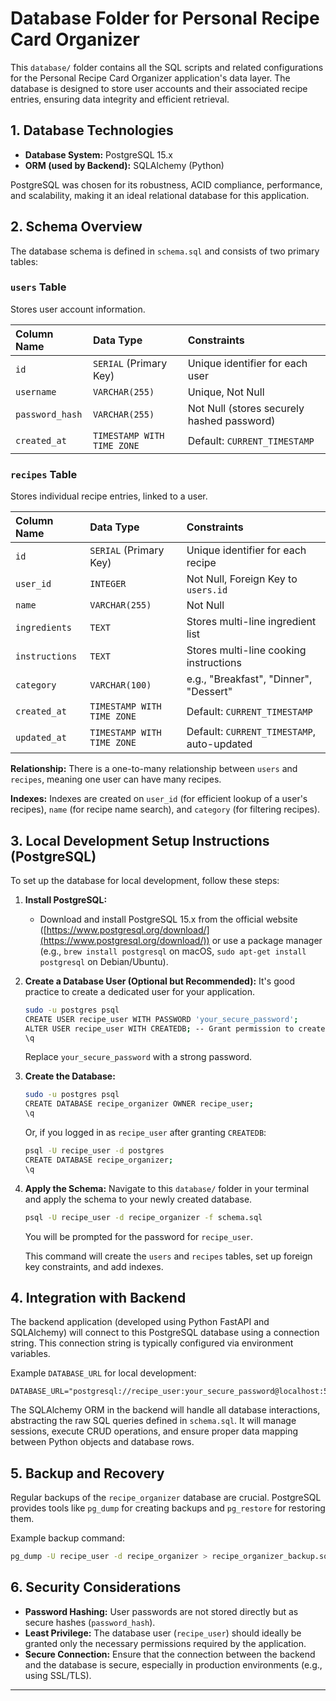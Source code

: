 # Database Folder for Personal Recipe Card Organizer

This `database/` folder contains all the SQL scripts and related configurations for the Personal Recipe Card Organizer application's data layer. The database is designed to store user accounts and their associated recipe entries, ensuring data integrity and efficient retrieval.

## 1. Database Technologies

*   **Database System:** PostgreSQL 15.x
*   **ORM (used by Backend):** SQLAlchemy (Python)

PostgreSQL was chosen for its robustness, ACID compliance, performance, and scalability, making it an ideal relational database for this application.

## 2. Schema Overview

The database schema is defined in `schema.sql` and consists of two primary tables:

### `users` Table
Stores user account information.

| Column Name   | Data Type                   | Constraints                                |
| :------------ | :-------------------------- | :----------------------------------------- |
| `id`          | `SERIAL` (Primary Key)      | Unique identifier for each user            |
| `username`    | `VARCHAR(255)`              | Unique, Not Null                           |
| `password_hash` | `VARCHAR(255)`              | Not Null (stores securely hashed password) |
| `created_at`  | `TIMESTAMP WITH TIME ZONE`  | Default: `CURRENT_TIMESTAMP`               |

### `recipes` Table
Stores individual recipe entries, linked to a user.

| Column Name   | Data Type                   | Constraints                                |
| :------------ | :-------------------------- | :----------------------------------------- |
| `id`          | `SERIAL` (Primary Key)      | Unique identifier for each recipe          |
| `user_id`     | `INTEGER`                   | Not Null, Foreign Key to `users.id`        |
| `name`        | `VARCHAR(255)`              | Not Null                                   |
| `ingredients` | `TEXT`                      | Stores multi-line ingredient list          |
| `instructions`| `TEXT`                      | Stores multi-line cooking instructions     |
| `category`    | `VARCHAR(100)`              | e.g., "Breakfast", "Dinner", "Dessert"   |
| `created_at`  | `TIMESTAMP WITH TIME ZONE`  | Default: `CURRENT_TIMESTAMP`               |
| `updated_at`  | `TIMESTAMP WITH TIME ZONE`  | Default: `CURRENT_TIMESTAMP`, auto-updated |

**Relationship:** There is a one-to-many relationship between `users` and `recipes`, meaning one user can have many recipes.

**Indexes:** Indexes are created on `user_id` (for efficient lookup of a user's recipes), `name` (for recipe name search), and `category` (for filtering recipes).

## 3. Local Development Setup Instructions (PostgreSQL)

To set up the database for local development, follow these steps:

1.  **Install PostgreSQL:**
    *   Download and install PostgreSQL 15.x from the official website ([https://www.postgresql.org/download/](https://www.postgresql.org/download/)) or use a package manager (e.g., `brew install postgresql` on macOS, `sudo apt-get install postgresql` on Debian/Ubuntu).

2.  **Create a Database User (Optional but Recommended):**
    It's good practice to create a dedicated user for your application.
    ```bash
    sudo -u postgres psql
    CREATE USER recipe_user WITH PASSWORD 'your_secure_password';
    ALTER USER recipe_user WITH CREATEDB; -- Grant permission to create databases
    \q
    ```
    Replace `your_secure_password` with a strong password.

3.  **Create the Database:**
    ```bash
    sudo -u postgres psql
    CREATE DATABASE recipe_organizer OWNER recipe_user;
    \q
    ```
    Or, if you logged in as `recipe_user` after granting `CREATEDB`:
    ```bash
    psql -U recipe_user -d postgres
    CREATE DATABASE recipe_organizer;
    \q
    ```

4.  **Apply the Schema:**
    Navigate to this `database/` folder in your terminal and apply the schema to your newly created database.
    ```bash
    psql -U recipe_user -d recipe_organizer -f schema.sql
    ```
    You will be prompted for the password for `recipe_user`.

    This command will create the `users` and `recipes` tables, set up foreign key constraints, and add indexes.

## 4. Integration with Backend

The backend application (developed using Python FastAPI and SQLAlchemy) will connect to this PostgreSQL database using a connection string. This connection string is typically configured via environment variables.

Example `DATABASE_URL` for local development:

```
DATABASE_URL="postgresql://recipe_user:your_secure_password@localhost:5432/recipe_organizer"
```

The SQLAlchemy ORM in the backend will handle all database interactions, abstracting the raw SQL queries defined in `schema.sql`. It will manage sessions, execute CRUD operations, and ensure proper data mapping between Python objects and database rows.

## 5. Backup and Recovery

Regular backups of the `recipe_organizer` database are crucial. PostgreSQL provides tools like `pg_dump` for creating backups and `pg_restore` for restoring them.

Example backup command:
```bash
pg_dump -U recipe_user -d recipe_organizer > recipe_organizer_backup.sql
```

## 6. Security Considerations

*   **Password Hashing:** User passwords are not stored directly but as secure hashes (`password_hash`).
*   **Least Privilege:** The database user (`recipe_user`) should ideally be granted only the necessary permissions required by the application.
*   **Secure Connection:** Ensure that the connection between the backend and the database is secure, especially in production environments (e.g., using SSL/TLS).

---